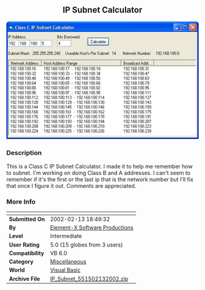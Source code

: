 ﻿<div align="center">

## IP Subnet Calculator

<img src="PIC2002213191542426.JPG">
</div>

### Description

This is a Class C IP Subnet Calculator. I made it to help me remember how to subnet. I'm working on doing Class B and A addresses. I can't seem to remember if it's the first or the last ip that is the network number but I'll fix that once I figure it out. Comments are appreciated.
 
### More Info
 


<span>             |<span>
---                |---
**Submitted On**   |2002-02-13 18:49:32
**By**             |[Element\-X Software Productions](https://github.com/Planet-Source-Code/PSCIndex/blob/master/ByAuthor/element-x-software-productions.md)
**Level**          |Intermediate
**User Rating**    |5.0 (15 globes from 3 users)
**Compatibility**  |VB 6\.0
**Category**       |[Miscellaneous](https://github.com/Planet-Source-Code/PSCIndex/blob/master/ByCategory/miscellaneous__1-1.md)
**World**          |[Visual Basic](https://github.com/Planet-Source-Code/PSCIndex/blob/master/ByWorld/visual-basic.md)
**Archive File**   |[IP\_Subnet\_551502132002\.zip](https://github.com/Planet-Source-Code/element-x-software-productions-ip-subnet-calculator__1-31775/archive/master.zip)








